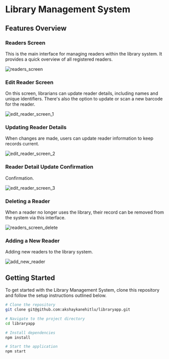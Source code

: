 # Library Management System

## Features Overview

### Readers Screen
This is the main interface for managing readers within the library system. It provides a quick overview of all registered readers.

![readers_screen](https://github.com/akshaykanehitlu/libraryapp/assets/33399919/c61b8468-9673-4a35-adeb-3662c682e261)


### Edit Reader Screen
On this screen, librarians can update reader details, including names and unique identifiers. There's also the option to update or scan a new barcode for the reader.

![edit_reader_screen_1](https://github.com/akshaykanehitlu/libraryapp/assets/33399919/8beba6cf-06f5-4525-8776-47ae04580828)


### Updating Reader Details
When changes are made, users can update reader information to keep records current.

![edit_reader_screen_2](https://github.com/akshaykanehitlu/libraryapp/assets/33399919/f83bbe83-d961-4707-851b-9e4e06b31820)


### Reader Detail Update Confirmation
Confirmation.

![edit_reader_screen_3](https://github.com/akshaykanehitlu/libraryapp/assets/33399919/5ffc946b-b8b0-45bc-aa80-5cd979c9a798)


### Deleting a Reader
When a reader no longer uses the library, their record can be removed from the system via this interface.

![readers_screen_delete](https://github.com/akshaykanehitlu/libraryapp/assets/33399919/4b24bf72-0ae0-4bdb-a69e-33542835e813)


### Adding a New Reader
Adding new readers to the library system.

![add_new_reader](https://github.com/akshaykanehitlu/libraryapp/assets/33399919/b6838f2c-1e66-4fc1-b01c-e5388d2557e7)


## Getting Started
To get started with the Library Management System, clone this repository and follow the setup instructions outlined below.

```bash
# Clone the repository
git clone git@github.com:akshaykanehitlu/libraryapp.git

# Navigate to the project directory
cd libraryapp

# Install dependencies
npm install

# Start the application
npm start
